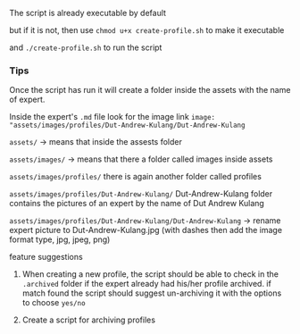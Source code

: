 The script is already executable by default

but if it is not, then use `chmod u+x create-profile.sh` to make it executable


and `./create-profile.sh` to run the script

### Tips

Once the script has run it will create a folder inside the assets with the name of expert.

Inside the expert's `.md` file look for the image link `image: "assets/images/profiles/Dut-Andrew-Kulang/Dut-Andrew-Kulang`

`assets/` -> means that inside the assests folder

`assets/images/` -> means that there a folder called images inside assets

`assets/images/profiles/` there is again another folder called profiles

`assets/images/profiles/Dut-Andrew-Kulang/` Dut-Andrew-Kulang folder contains the pictures of an expert by the name of Dut Andrew Kulang

`assets/images/profiles/Dut-Andrew-Kulang/Dut-Andrew-Kulang` -> rename expert picture to Dut-Andrew-Kulang.jpg (with dashes then add the image format type, jpg, jpeg, png)


feature suggestions

1. When creating a new profile, the script should be able to check in the `.archived` folder if the expert already had his/her profile archived. if match found the script should suggest un-archiving it with the options to choose `yes/no`

2. Create a script for archiving profiles